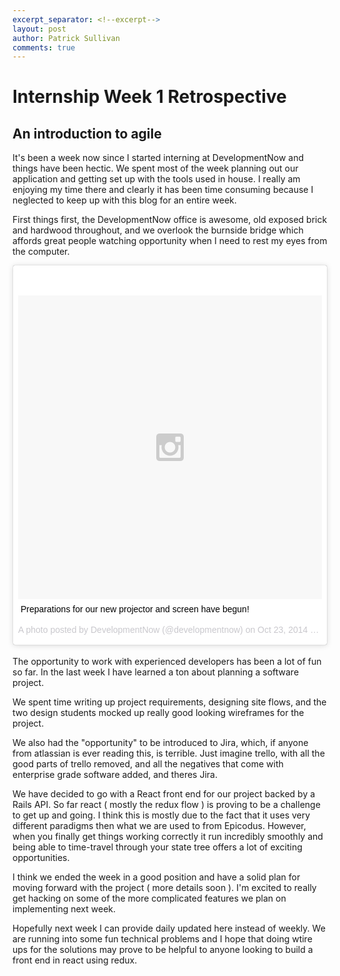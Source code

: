 ```yaml
---
excerpt_separator: <!--excerpt-->
layout: post
author: Patrick Sullivan
comments: true
---
```



# Internship Week 1 Retrospective

## An introduction to agile

It's been a week now since I started interning at DevelopmentNow and things have been hectic.
We spent most of the week planning out our application and getting set up with the tools used in house.
I really am enjoying my time there and clearly it has been time consuming because
I neglected to keep up with this blog for an entire week.
<!--excerpt-->

First things first, the DevelopmentNow office is awesome, old exposed brick and hardwood throughout, 
and we overlook the burnside bridge which affords great people watching opportunity when I need
to rest my eyes from the computer. 

<blockquote class="instagram-media" data-instgrm-captioned data-instgrm-version="6" style=" background:#FFF; border:0; border-radius:3px; box-shadow:0 0 1px 0 rgba(0,0,0,0.5),0 1px 10px 0 rgba(0,0,0,0.15); margin: 1px; max-width:658px; padding:0; width:99.375%; width:-webkit-calc(100% - 2px); width:calc(100% - 2px);"><div style="padding:8px;"> <div style=" background:#F8F8F8; line-height:0; margin-top:40px; padding:50% 0; text-align:center; width:100%;"> <div style=" background:url(data:image/png;base64,iVBORw0KGgoAAAANSUhEUgAAACwAAAAsCAMAAAApWqozAAAAGFBMVEUiIiI9PT0eHh4gIB4hIBkcHBwcHBwcHBydr+JQAAAACHRSTlMABA4YHyQsM5jtaMwAAADfSURBVDjL7ZVBEgMhCAQBAf//42xcNbpAqakcM0ftUmFAAIBE81IqBJdS3lS6zs3bIpB9WED3YYXFPmHRfT8sgyrCP1x8uEUxLMzNWElFOYCV6mHWWwMzdPEKHlhLw7NWJqkHc4uIZphavDzA2JPzUDsBZziNae2S6owH8xPmX8G7zzgKEOPUoYHvGz1TBCxMkd3kwNVbU0gKHkx+iZILf77IofhrY1nYFnB/lQPb79drWOyJVa/DAvg9B/rLB4cC+Nqgdz/TvBbBnr6GBReqn/nRmDgaQEej7WhonozjF+Y2I/fZou/qAAAAAElFTkSuQmCC); display:block; height:44px; margin:0 auto -44px; position:relative; top:-22px; width:44px;"></div></div> <p style=" margin:8px 0 0 0; padding:0 4px;"> <a href="https://www.instagram.com/p/ugm7GFo2qq/" style=" color:#000; font-family:Arial,sans-serif; font-size:14px; font-style:normal; font-weight:normal; line-height:17px; text-decoration:none; word-wrap:break-word;" target="_blank">Preparations for our new projector and screen have begun!</a></p> <p style=" color:#c9c8cd; font-family:Arial,sans-serif; font-size:14px; line-height:17px; margin-bottom:0; margin-top:8px; overflow:hidden; padding:8px 0 7px; text-align:center; text-overflow:ellipsis; white-space:nowrap;">A photo posted by DevelopmentNow (@developmentnow) on <time style=" font-family:Arial,sans-serif; font-size:14px; line-height:17px;" datetime="2014-10-23T21:06:58+00:00">Oct 23, 2014 at 2:06pm PDT</time></p></div></blockquote>
<script async defer src="//platform.instagram.com/en_US/embeds.js"></script>
<br /> 
The opportunity to work with experienced developers has been a lot of fun so far. In the last week I have learned a ton about planning a software project. 

We spent time writing up project requirements, designing site flows, and the two design students mocked up really good looking wireframes for the project. 

We also had the "opportunity" to be introduced to Jira, which, if anyone from atlassian is ever reading this, is terrible. Just imagine trello, with all the good parts of trello removed, and all the negatives that come with enterprise grade software added, and theres Jira. 

We have decided to go with a React front end for our project backed by a Rails API. So far react ( mostly the redux flow ) is proving to be a challenge to get up and going. I think this is mostly due to the fact that it uses very different paradigms then what we are used to from Epicodus. However, when you finally get things working correctly it run incredibly smoothly and being able to time-travel through your state tree offers a lot of exciting opportunities.

I think we ended the week in a good position and have a solid plan for moving forward with the project ( more details soon ). I'm excited to really get hacking on some of the more complicated features we plan on implementing next week. 

Hopefully next week I can provide daily updated here instead of weekly. We are running into some fun technical problems and I hope that doing wtire ups for the solutions may prove to be helpful to anyone looking to build a front end in react using redux.

